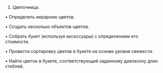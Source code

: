 1. Цветочница.

• Определить иерархию цветов.

• Создать несколько объектов-цветов.

• Собрать букет (используя аксессуары) с определением его стоимости.

• Провести сортировку цветов в букете на основе уровня свежести.

• Найти цветок в букете, соответствующий заданному диапазону длин стеблей.